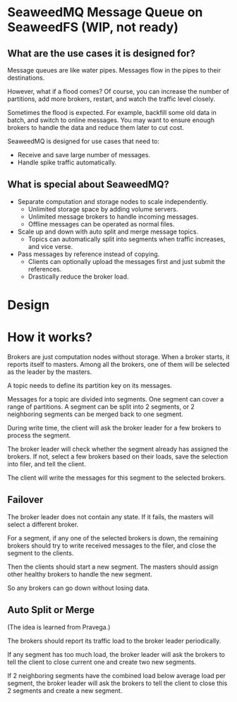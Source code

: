 # SeaweedMQ Message Queue on SeaweedFS (WIP, not ready)

## What are the use cases it is designed for?

Message queues are like water pipes. Messages flow in the pipes to their destinations.

However, what if a flood comes? Of course, you can increase the number of partitions, add more brokers, restart, 
and watch the traffic level closely.

Sometimes the flood is expected. For example, backfill some old data in batch, and switch to online messages. 
You may want to ensure enough brokers to handle the data and reduce them later to cut cost.

SeaweedMQ is designed for use cases that need to:
* Receive and save large number of messages.
* Handle spike traffic automatically.

## What is special about SeaweedMQ?

* Separate computation and storage nodes to scale independently.
  * Unlimited storage space by adding volume servers.
  * Unlimited message brokers to handle incoming messages.
  * Offline messages can be operated as normal files.
* Scale up and down with auto split and merge message topics.
  * Topics can automatically split into segments when traffic increases, and vice verse.
* Pass messages by reference instead of copying.
  * Clients can optionally upload the messages first and just submit the references.
  * Drastically reduce the broker load.

# Design

# How it works?

Brokers are just computation nodes without storage. When a broker starts, it reports itself to masters.
Among all the brokers, one of them will be selected as the leader by the masters.

A topic needs to define its partition key on its messages.

Messages for a topic are divided into segments. One segment can cover a range of partitions. A segment can
be split into 2 segments, or 2 neighboring segments can be merged back to one segment.

During write time, the client will ask the broker leader for a few brokers to process the segment.

The broker leader will check whether the segment already has assigned the brokers. If not, select a few brokers based
on their loads, save the selection into filer, and tell the client.

The client will write the messages for this segment to the selected brokers.

## Failover

The broker leader does not contain any state. If it fails, the masters will select a different broker.

For a segment, if any one of the selected brokers is down, the remaining brokers should try to write received messages
to the filer, and close the segment to the clients.

Then the clients should start a new segment. The masters should assign other healthy brokers to handle the new segment.

So any brokers can go down without losing data.

## Auto Split or Merge

(The idea is learned from Pravega.)

The brokers should report its traffic load to the broker leader periodically.

If any segment has too much load, the broker leader will ask the brokers to tell the client to 
close current one and create two new segments.

If 2 neighboring segments have the combined load below average load per segment, the broker leader will ask 
the brokers to tell the client to close this 2 segments and create a new segment.
